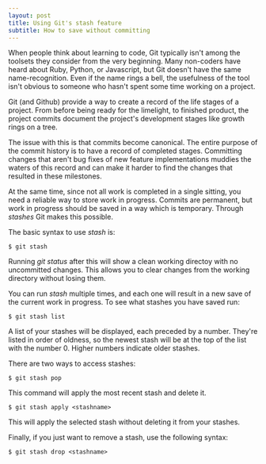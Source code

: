 ```yaml
---
layout: post
title: Using Git's stash feature
subtitle: How to save without committing
---
```


When people think about learning to code, Git typically isn't among the toolsets they consider from the very beginning. Many non-coders have heard about Ruby, Python, or Javascript, but Git doesn't have the same name-recognition. Even if the name rings a bell, the usefulness of the tool isn't obvious to someone who hasn't spent some time working on a project.

Git (and Github) provide a way to create a record of the life stages of a project. From before being ready for the limelight, to finished product, the project commits document the project's development stages like growth rings on a tree.

The issue with this is that commits become canonical. The entire purpose of the commit history is to have a record of completed stages. Committing changes that aren't bug fixes of new feature implementations muddies the waters of this record and can make it harder to find the changes that resulted in these milestones. 

At the same time, since not all work is completed in a single sitting, you need a reliable way to store work in progress. Commits are permanent, but work in progress should be saved in a way which is temporary. Through _stashes_ Git makes this possible.

The basic syntax to use _stash_ is:

```
$ git stash
```

Running _git status_ after this will show a clean working directoy with no uncommitted changes. This allows you to clear changes from the working directory without losing them.

You can run _stash_ multiple times, and each one will result in a new save of the current work in progress. To see what stashes you have saved run:

```
$ git stash list
```

A list of your stashes will be displayed, each preceded by a number. They're listed in order of oldness, so the newest stash will be at the top of the list with the number 0. Higher numbers indicate older stashes.

There are two ways to access stashes:

```
$ git stash pop
```

This command will apply the most recent stash and delete it.

```
$ git stash apply <stashname>
```
 This will apply the selected stash without deleting it from your stashes.
 
 Finally, if you just want to remove a stash, use the following syntax:
 
 ```
$ git stash drop <stashname> 


